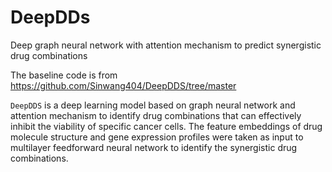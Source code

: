 # DeepDDs
Deep graph neural network with attention mechanism to predict synergistic drug combinations

The baseline code is from https://github.com/Sinwang404/DeepDDS/tree/master
 
`DeepDDS` is a deep learning model based on graph neural network and attention mechanism to identify drug combinations that can effectively inhibit the viability of specific cancer cells. The feature embeddings of drug molecule structure and gene expression profiles were taken as input to multilayer feedforward neural network to identify the synergistic drug combinations.